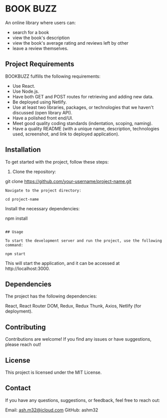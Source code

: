 # BOOK BUZZ

An online library where users can:
- search for a book
- view the book's description
- view the book's average rating and reviews left by other
- leave a review themselves.

## Project Requirements

BOOKBUZZ fulfills the following requirements:

- Use React.
- Use Node.js.
- Have both GET and POST routes for retrieving and adding new data.
- Be deployed using Netlify.
- Use at least two libraries, packages, or technologies that we haven't discussed (open library API).
- Have a polished front end/UI.
- Meet good quality coding standards (indentation, scoping, naming).
- Have a quality README (with a unique name, description, technologies used, screenshot, and link to deployed application).

## Installation

To get started with the project, follow these steps:

1. Clone the repository:

git clone https://github.com/your-username/project-name.git
```
Navigate to the project directory:

cd project-name
```
Install the necessary dependencies:

npm install
```

## Usage

To start the development server and run the project, use the following command:

npm start
```
This will start the application, and it can be accessed at http://localhost:3000.

## Dependencies

The project has the following dependencies:

React,
React Router DOM,
Redux,
Redux Thunk,
Axios,
Netlify (for deployment).


## Contributing

Contributions are welcome! If you find any issues or have suggestions, please reach out!

## License

This project is licensed under the MIT License.

## Contact

If you have any questions, suggestions, or feedback, feel free to reach out:

Email: ash.m32@icloud.com
GitHub: ashm32
